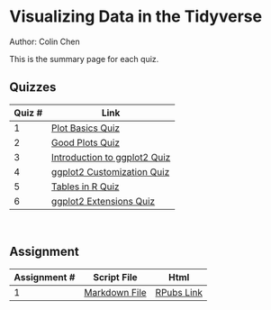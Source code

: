 # Visualizing Data in the Tidyverse

Author: Colin Chen </br>

This is the summary page for each quiz.</br>

## Quizzes
Quiz # | Link 
--- | --- 
1 | [Plot Basics Quiz](https://github.com/hsc251/R-Learn/blob/master/JHU_Tidyverse/04_Visualizing_Data_in_Tidyverse/quiz/JHU_tidy04_quiz1.md)
2 | [Good Plots Quiz](https://github.com/hsc251/R-Learn/blob/master/JHU_Tidyverse/04_Visualizing_Data_in_Tidyverse/quiz/JHU_tidy04_quiz2.md)
3 | [Introduction to ggplot2 Quiz](https://github.com/hsc251/R-Learn/blob/master/JHU_Tidyverse/04_Visualizing_Data_in_Tidyverse/quiz/JHU_tidy04_quiz3.md)
4 | [ggplot2 Customization Quiz](https://github.com/hsc251/R-Learn/blob/master/JHU_Tidyverse/04_Visualizing_Data_in_Tidyverse/quiz/JHU_tidy04_quiz4.md)
5 | [Tables in R Quiz](https://github.com/hsc251/R-Learn/blob/master/JHU_Tidyverse/04_Visualizing_Data_in_Tidyverse/quiz/JHU_tidy04_quiz5.md)
6 | [ggplot2 Extensions Quiz](https://github.com/hsc251/R-Learn/blob/master/JHU_Tidyverse/04_Visualizing_Data_in_Tidyverse/quiz/JHU_tidy04_quiz6.md)
</br>

## Assignment
Assignment # | Script File | Html
--- | --- | ---
1 | [Markdown File](https://github.com/hsc251/R-Learn/blob/master/JHU_Tidyverse/04_Visualizing_Data_in_Tidyverse/project/Tidyverse_Visualize.md) | [RPubs Link](https://rpubs.com/hsc251/tidyverse_visual)
</br>
